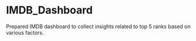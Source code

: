# IMDB_Dashboard
Prepared IMDB dashboard to collect insights related to top 5 ranks based on various factors.
